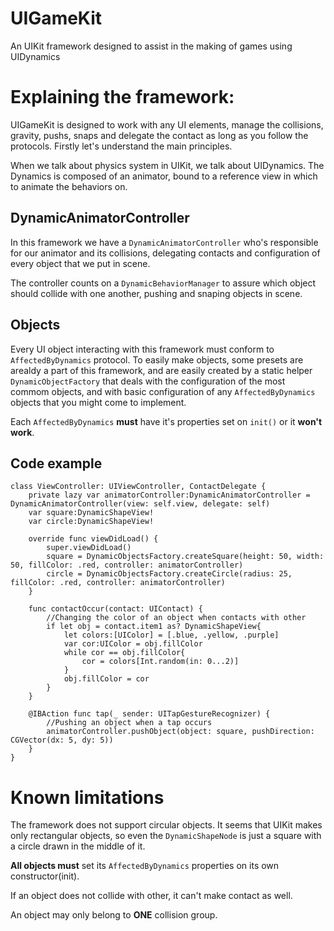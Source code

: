 
# UIGameKit
An UIKit framework designed to assist in the making of games using UIDynamics

# Explaining the framework:

UIGameKit is designed to work with any UI elements, manage the collisions, gravity, pushs, snaps and delegate the contact as long as you follow the protocols.
Firstly let's understand the main principles.

When we talk about physics system in UIKit, we talk about UIDynamics. The Dynamics is composed of an animator, bound to a reference view in which to animate the behaviors on.

## DynamicAnimatorController
In this framework we have a `DynamicAnimatorController` who's responsible for our animator and its collisions, delegating contacts and configuration of every object that we put in scene.

The controller counts on a `DynamicBehaviorManager` to assure which object should collide with one another, pushing and snaping objects in scene.

## Objects
Every UI object interacting with this framework must conform to `AffectedByDynamics` protocol.
To easily make objects, some presets are arealdy a part of this framework, and are easily created by a static helper `DynamicObjectFactory` that deals with the configuration of the most commom objects, and with basic configuration of any `AffectedByDynamics` objects that you might come to implement.

Each `AffectedByDynamics` **must** have it's properties set on `init()` or it **won't work**.

## Code example

```
class ViewController: UIViewController, ContactDelegate {
    private lazy var animatorController:DynamicAnimatorController = DynamicAnimatorController(view: self.view, delegate: self)
    var square:DynamicShapeView!
    var circle:DynamicShapeView!
    
    override func viewDidLoad() {
        super.viewDidLoad()
        square = DynamicObjectsFactory.createSquare(height: 50, width: 50, fillColor: .red, controller: animatorController)
        circle = DynamicObjectsFactory.createCircle(radius: 25, fillColor: .red, controller: animatorController)
    }
    
    func contactOccur(contact: UIContact) {
        //Changing the color of an object when contacts with other
        if let obj = contact.item1 as? DynamicShapeView{
            let colors:[UIColor] = [.blue, .yellow, .purple]
            var cor:UIColor = obj.fillColor
            while cor == obj.fillColor{
                cor = colors[Int.random(in: 0...2)]
            }
            obj.fillColor = cor
        }
    }
    
    @IBAction func tap(_ sender: UITapGestureRecognizer) {
        //Pushing an object when a tap occurs
        animatorController.pushObject(object: square, pushDirection: CGVector(dx: 5, dy: 5))
    }
}
```

# Known limitations
The framework does not support circular objects. It seems that UIKit makes only rectangular objects, so even the `DynamicShapeNode` is just a square with a circle drawn in the middle of it.

**All objects must** set its `AffectedByDynamics` properties on its own constructor(init).

If an object does not collide with other, it can't make contact as well.

An object may only belong to **ONE** collision group.
